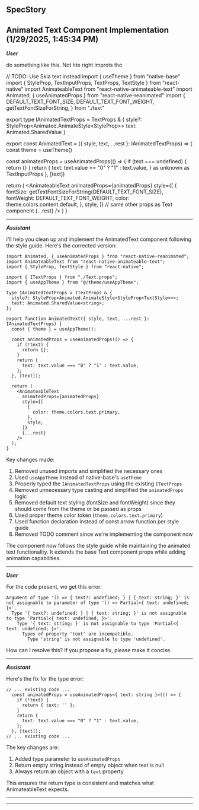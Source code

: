 ## SpecStory

## Animated Text Component Implementation (1/29/2025, 1:45:34 PM)

_**User**_

do something like this. Not hte right improts tho

// TODO: Use Skia text instead
import { useTheme } from "native-base"
import { StyleProp, TextInputProps, TextProps, TextStyle } from "react-native"
import AnimateableText from "react-native-animateable-text"
import Animated, { useAnimatedProps } from "react-native-reanimated"
import {
  DEFAULT_TEXT_FONT_SIZE,
  DEFAULT_TEXT_FONT_WEIGHT,
  getTextFontSizeForString,
} from "./text"

export type IAnimatedTextProps = TextProps & {
  style?: StyleProp<Animated.AnimateStyle<StyleProp<TextStyle>>>
  text: Animated.SharedValue<string>
}

export const AnimatedText = ({ style, text, ...rest }: IAnimatedTextProps) => {
  const theme = useTheme()

  const animatedProps = useAnimatedProps(() => {
    if (text === undefined) {
      return {}
    }
    return {
      text: text.value == "0" ? "1" : text.value,
    } as unknown as TextInputProps
  }, [text])

  return (
    <AnimateableText
      animatedProps={animatedProps}
      style={[
        {
          fontSize: getTextFontSizeForString(DEFAULT_TEXT_FONT_SIZE),
          fontWeight: DEFAULT_TEXT_FONT_WEIGHT,
          color: theme.colors.content.default,
        },
        style,
      ]}
      // same other props as Text component
      {...rest}
    />
  )
}


---

_**Assistant**_

I'll help you clean up and implement the AnimatedText component following the style guide. Here's the corrected version:

```typescript:design-system/Text/AnimatedText.tsx
import Animated, { useAnimatedProps } from "react-native-reanimated";
import AnimateableText from "react-native-animateable-text";
import { StyleProp, TextStyle } from "react-native";

import { ITextProps } from "./Text.props";
import { useAppTheme } from "@/theme/useAppTheme";

type IAnimatedTextProps = ITextProps & {
  style?: StyleProp<Animated.AnimateStyle<StyleProp<TextStyle>>>;
  text: Animated.SharedValue<string>;
};

export function AnimatedText({ style, text, ...rest }: IAnimatedTextProps) {
  const { theme } = useAppTheme();

  const animatedProps = useAnimatedProps(() => {
    if (!text) {
      return {};
    }
    return {
      text: text.value === "0" ? "1" : text.value,
    };
  }, [text]);

  return (
    <AnimateableText
      animatedProps={animatedProps}
      style={[
        {
          color: theme.colors.text.primary,
        },
        style,
      ]}
      {...rest}
    />
  );
}
```

Key changes made:
1. Removed unused imports and simplified the necessary ones
2. Used `useAppTheme` instead of native-base's `useTheme`
3. Properly typed the `IAnimatedTextProps` using the existing `ITextProps`
4. Removed unnecessary type casting and simplified the `animatedProps` logic
5. Removed default text styling (fontSize and fontWeight) since they should come from the theme or be passed as props
6. Used proper theme color token (`theme.colors.text.primary`)
7. Used function declaration instead of const arrow function per style guide
8. Removed TODO comment since we're implementing the component now

The component now follows the style guide while maintaining the animated text functionality. It extends the base Text component props while adding animation capabilities.

---

_**User**_

For the code present, we get this error:
```
Argument of type '() => { text?: undefined; } | { text: string; }' is not assignable to parameter of type '() => Partial<{ text: undefined; }>'.
  Type '{ text?: undefined; } | { text: string; }' is not assignable to type 'Partial<{ text: undefined; }>'.
    Type '{ text: string; }' is not assignable to type 'Partial<{ text: undefined; }>'.
      Types of property 'text' are incompatible.
        Type 'string' is not assignable to type 'undefined'.
```
How can I resolve this? If you propose a fix, please make it concise.

---

_**Assistant**_

Here's the fix for the type error:

```typescript:design-system/Text/AnimatedText.tsx
// ... existing code ...
  const animatedProps = useAnimatedProps<{ text: string }>(() => {
    if (!text) {
      return { text: '' };
    }
    return {
      text: text.value === "0" ? "1" : text.value,
    };
  }, [text]);
// ... existing code ...
```

The key changes are:
1. Added type parameter to `useAnimatedProps`
2. Return empty string instead of empty object when text is null
3. Always return an object with a `text` property

This ensures the return type is consistent and matches what AnimateableText expects.

---



---

